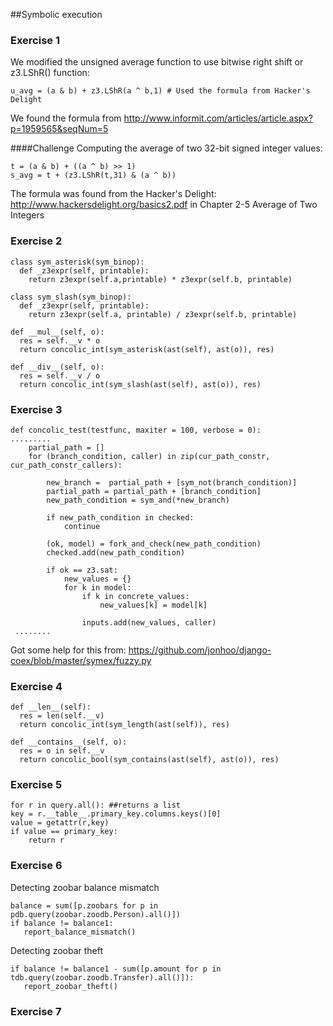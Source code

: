 ##Symbolic execution

### Exercise 1
We modified the unsigned average function to use bitwise right shift
or z3.LShR() function:

    u_avg = (a & b) + z3.LShR(a ^ b,1) # Used the formula from Hacker's Delight
    
We found the formula from http://www.informit.com/articles/article.aspx?p=1959565&seqNum=5

####Challenge
Computing the average of two 32-bit signed integer values:

    t = (a & b) + ((a ^ b) >> 1)
    s_avg = t + (z3.LShR(t,31) & (a ^ b))

The formula was found from the Hacker's Delight: http://www.hackersdelight.org/basics2.pdf in Chapter 2-5 Average of Two Integers

### Exercise 2

    class sym_asterisk(sym_binop):
      def _z3expr(self, printable):
        return z3expr(self.a,printable) * z3expr(self.b, printable)
    
    class sym_slash(sym_binop):
      def _z3expr(self, printable):
        return z3expr(self.a, printable) / z3expr(self.b, printable)
        
    def __mul__(self, o):
      res = self.__v * o
      return concolic_int(sym_asterisk(ast(self), ast(o)), res)
    
    def __div__(self, o):
      res = self.__v / o
      return concolic_int(sym_slash(ast(self), ast(o)), res)
      
### Exercise 3
    def concolic_test(testfunc, maxiter = 100, verbose = 0):
    .........
        partial_path = []
        for (branch_condition, caller) in zip(cur_path_constr, cur_path_constr_callers):
    
            new_branch =  partial_path + [sym_not(branch_condition)]
            partial_path = partial_path + [branch_condition]
            new_path_condition = sym_and(*new_branch)
    
            if new_path_condition in checked:
                continue
    
            (ok, model) = fork_and_check(new_path_condition)
            checked.add(new_path_condition)
    
            if ok == z3.sat:
                new_values = {}
                for k in model:
                    if k in concrete_values:
                        new_values[k] = model[k]
    
                    inputs.add(new_values, caller)
     ........
    
  Got some help for this from: https://github.com/jonhoo/django-coex/blob/master/symex/fuzzy.py
      
### Exercise 4

    def __len__(self):
      res = len(self.__v)
      return concolic_int(sym_length(ast(self)), res)
      
    def __contains__(self, o):
      res = o in self.__v
      return concolic_bool(sym_contains(ast(self), ast(o)), res)

### Exercise 5

    for r in query.all(): ##returns a list
    key = r.__table__.primary_key.columns.keys()[0]
    value = getattr(r,key)
    if value == primary_key:
        return r

### Exercise 6

Detecting zoobar balance mismatch

    balance = sum([p.zoobars for p in pdb.query(zoobar.zoodb.Person).all()])
    if balance != balance1:
       report_balance_mismatch()

Detecting zoobar theft

    if balance != balance1 - sum([p.amount for p in tdb.query(zoobar.zoodb.Transfer).all()]):
       report_zoobar_theft()

### Exercise 7
